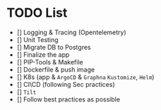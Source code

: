 # TODO List

- [] Logging & Tracing (Opentelemetry)
- [] Unit Testing
- [] Migrate DB to Postgres
- [] Finalize the app
- [] PIP-Tools & Makefile
- [] Dockerfile & push image
- [] K8s (app & `ArgoCD` & `Graphna` `Kustomize`, `Helm`)
- [] CI\CD (following Sec practices)
- [] `Tilt`
- [] Follow best practices as possible